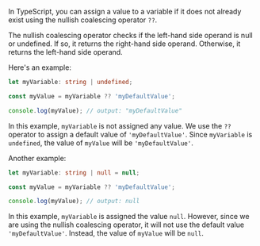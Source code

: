 In TypeScript, you can assign a value to a variable if it does not already exist using the nullish coalescing operator `??`.

The nullish coalescing operator checks if the left-hand side operand is null or undefined. If so, it returns the right-hand side operand. Otherwise, it returns the left-hand side operand.

Here's an example:

```typescript
let myVariable: string | undefined;

const myValue = myVariable ?? 'myDefaultValue';

console.log(myValue); // output: "myDefaultValue"
```

In this example, `myVariable` is not assigned any value. We use the `??` operator to assign a default value of `'myDefaultValue'`. Since `myVariable` is `undefined`, the value of `myValue` will be `'myDefaultValue'`.

Another example:

```typescript
let myVariable: string | null = null;

const myValue = myVariable ?? 'myDefaultValue';

console.log(myValue); // output: null
```

In this example, `myVariable` is assigned the value `null`. However, since we are using the nullish coalescing operator, it will not use the default value `'myDefaultValue'`. Instead, the value of `myValue` will be `null`.